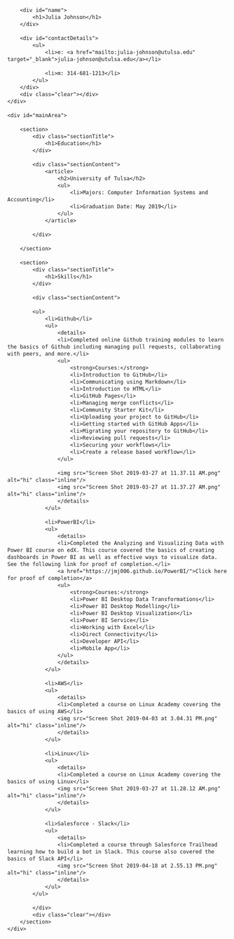 <html>
<head>
<title>Julia Johnson - Technical Resume</title>

</head>
<body id="top">
<div id="cv" class="instaFade">
	<div class="mainDetails">
		

		<div id="name">
			<h1>Julia Johnson</h1>
		</div>
		
		<div id="contactDetails">
			<ul>
				<li>e: <a href="mailto:julia-johnson@utulsa.edu" target="_blank">julia-johnson@utulsa.edu</a></li>
				
				<li>m: 314-681-1213</li>
			</ul>
		</div>
		<div class="clear"></div>
	</div>
	
	<div id="mainArea">
		
		<section>
			<div class="sectionTitle">
				<h1>Education</h1>
			</div>
			
			<div class="sectionContent">
				<article>
					<h2>University of Tulsa</h2>
					<ul>
						<li>Majors: Computer Information Systems and Accounting</li>
						<li>Graduation Date: May 2019</li>
					</ul>
				</article>
				
			</div>
			
		</section>
		
		<section>
			<div class="sectionTitle">
				<h1>Skills</h1>
			</div>
			
			<div class="sectionContent">
			
			<ul>
				<li>Github</li>
				<ul>
					<details>
					<li>Completed online Github training modules to learn the basics of Github including managing pull requests, collaborating with peers, and more.</li>
					<ul>
						<strong>Courses:</strong>
						<li>Introduction to GitHub</li>
						<li>Communicating using Markdown</li>
						<li>Introduction to HTML</li>
						<li>GitHub Pages</li>
						<li>Managing merge conflicts</li>
						<li>Community Starter Kit</li>
						<li>Uploading your project to GitHub</li>
						<li>Getting started with GitHub Apps</li>
						<li>Migrating your repository to GitHub</li>
						<li>Reviewing pull requests</li>
						<li>Securing your workflows</li>
						<li>Create a release based workflow</li>
					</ul>

					<img src="Screen Shot 2019-03-27 at 11.37.11 AM.png" alt="hi" class="inline"/>
					<img src="Screen Shot 2019-03-27 at 11.37.27 AM.png" alt="hi" class="inline"/>
					</details>
				</ul>
					
				<li>PowerBI</li>
				<ul>
					<details>
					<li>Completed the Analyzing and Visualizing Data with Power BI course on edX. This course covered the basics of creating dashboards in Power BI as well as effective ways to visualize data. See the following link for proof of completion.</li>
					<a href="https://jmj006.github.io/PowerBI/">Click here for proof of completion</a>
					<ul>
						<strong>Courses:</strong>
						<li>Power BI Desktop Data Transformations</li>
						<li>Power BI Desktop Modelling</li>
						<li>Power BI Desktop Visualization</li>
						<li>Power BI Service</li>
						<li>Working with Excel</li>
						<li>Direct Connectivity</li>
						<li>Developer API</li>
						<li>Mobile App</li>
					</ul>
					</details>
				</ul>
		
				<li>AWS</li>
				<ul>
					<details>
					<li>Completed a course on Linux Academy covering the basics of using AWS</li>
					<img src="Screen Shot 2019-04-03 at 3.04.31 PM.png" alt="hi" class="inline"/>
					</details>
				</ul>
				
				<li>Linux</li>
				<ul>
					<details>
					<li>Completed a course on Linux Academy covering the basics of using Linux</li>
					<img src="Screen Shot 2019-03-27 at 11.28.12 AM.png" alt="hi" class="inline"/>
					</details>
				</ul>
				
				<li>Salesforce - Slack</li>
				<ul>
					<details>
					<li>Completed a course through Salesforce Trailhead learning how to build a bot in Slack. This course also covered the basics of Slack API</li>
					<img src="Screen Shot 2019-04-18 at 2.55.13 PM.png" alt="hi" class="inline"/>
					</details>
				</ul>
			</ul>
				
			</div>
			<div class="clear"></div>
		</section>	
	</div>
</div>
</body>
</html>

